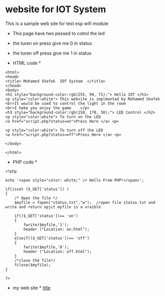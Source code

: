 # website for IOT System 

This is a sample web site for test esp wifi module 

* This page have two pessed to cotrol the led 
* the turen on press give me 0 in status 
* the turen off press give me 1 in status 

* HTML code *
```
<html>
<head>
<title>	Mohamed Shafek	IOT System	</title>
</head>
<body>
<h1 style="background-color:rgb(255, 99, 71);"> Hello IOT </h1>
<p style="color:white"> This website is implmentad by Mohamed Shafek
<br>It would be used to control the light in the room
<br>I hobe you enjoy the game    </p>
<h3 style="background-color:rgb(150, 170, 50);"> LED Control </h2>
<p style="color:white"> To turn on the LED 
<a href="script.php?status=on">Press Here </a> <p>

<p style="color:white"> To turn off the LED 
<a href="script.php?status=off">Press Here </a> <p>

</body>

</html>
```
* PHP code *
```
<?php

echo '<span style="color: white;" /> Hello From PHP!</span>';

if(isset ($_GET['status']) )
{
	/* Open the file */
	$myfile = fopen("status.txt","w");  //open file status.txt and write and return opjct myfile is a vraible
	
	if(($_GET['status'])== 'on')
	{
		fwrite($myfile,'1');
		header ("Location: on.html");
	}
	elseif(($_GET['status'])== 'off')
	{
		fwrite($myfile,'0');
		header ("Location: off.html");
	}
	/*close the file*/
	fclose($myfile);
}

?>
```
* my web site *
[title](http://mshafek.freevar.com/)
